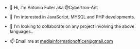 - 👋 Hi, I’m Antonio Fuller aka @Cybertron-Ant
- 👀 I’m interested in JavaScript, MYSQL and PHP developments.

- 💞️ I’m looking to collaborate on any project involving the above languages..
- 📫 Email me at mediainformationofficer@gmail.com


